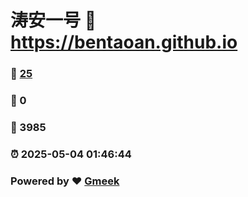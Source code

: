 # 涛安一号 :link: https://bentaoan.github.io 
### :page_facing_up: [25](https://bentaoan.github.io/tag.html) 
### :speech_balloon: 0 
### :hibiscus: 3985 
### :alarm_clock: 2025-05-04 01:46:44 
### Powered by :heart: [Gmeek](https://github.com/Meekdai/Gmeek)
